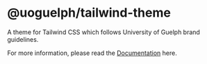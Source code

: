 # @uoguelph/tailwind-theme

A theme for Tailwind CSS which follows University of Guelph brand guidelines.

For more information, please read the [Documentation](https://uoguelph.github.io/react-components/) here.